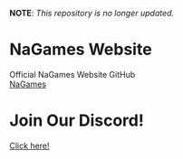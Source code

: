 **NOTE**: _This repository is no longer updated._</code>

# NaGames Website
Official NaGames Website GitHub
<br> <a href="https://nagames.herokuapp.com/" span title="Go to site">NaGames</a>
# Join Our Discord!

<a href="https://discord.gg/UB3yCwX">Click here!</a>
